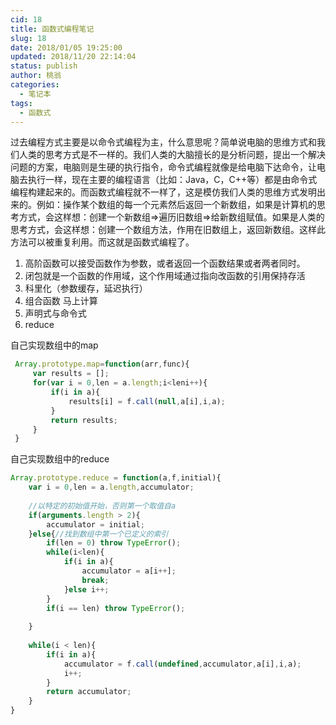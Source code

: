 ```yaml
---
cid: 18
title: 函数式编程笔记
slug: 18
date: 2018/01/05 19:25:00
updated: 2018/11/20 22:14:04
status: publish
author: 桃翁
categories: 
  - 笔记本
tags: 
  - 函数式
---
```



过去编程方式主要是以命令式编程为主，什么意思呢？简单说电脑的思维方式和我们人类的思考方式是不一样的。我们人类的大脑擅长的是分析问题，提出一个解决问题的方案，电脑则是生硬的执行指令，命令式编程就像是给电脑下达命令，让电脑去执行一样，现在主要的编程语言（比如：Java，C，C++等）都是由命令式编程构建起来的。
​ 而函数式编程就不一样了，这是模仿我们人类的思维方式发明出来的。例如：操作某个数组的每一个元素然后返回一个新数组，如果是计算机的思考方式，会这样想：创建一个新数组=>遍历旧数组=>给新数组赋值。如果是人类的思考方式，会这样想：创建一个数组方法，作用在旧数组上，返回新数组。这样此方法可以被重复利用。而这就是函数式编程了。


<!--more-->


1. 高阶函数可以接受函数作为参数，或者返回一个函数结果或者两者同时。
2. 闭包就是一个函数的作用域，这个作用域通过指向改函数的引用保持存活
3. 科里化（参数缓存，延迟执行）
4. 组合函数 马上计算
5. 声明式与命令式
6. reduce

自己实现数组中的map
```javascript
 Array.prototype.map=function(arr,func){
     var results = [];
     for(var i = 0,len = a.length;i<leni++){
         if(i in a){
             results[i] = f.call(null,a[i],i,a);
         }
         return results;
     }
 }
```
自己实现数组中的reduce
```javascript
Array.prototype.reduce = function(a,f,initial){
    var i = 0,len = a.length,accumulator;
    
    //以特定的初始值开始，否则第一个取值自a
    if(arguments.length > 2){
        accumulator = initial;
    }else{//找到数组中第一个已定义的索引
        if(len = 0) throw TypeError();
        while(i<len){
            if(i in a){
                accumulator = a[i++];
                break;
            }else i++;
        }
        if(i == len) throw TypeError();
        
    }
    
    while(i < len){
        if(i in a){
            accumulator = f.call(undefined,accumulator,a[i],i,a);
            i++;
        }
        return accumulator;
    }
}
```

